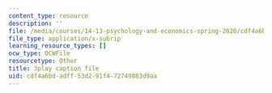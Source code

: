 ```yaml
---
content_type: resource
description: ''
file: /media/courses/14-13-psychology-and-economics-spring-2020/cdf4a6bdadff53d291f472749883d9aa_3UTfFMTqH70.vtt
file_type: application/x-subrip
learning_resource_types: []
ocw_type: OCWFile
resourcetype: Other
title: 3play caption file
uid: cdf4a6bd-adff-53d2-91f4-72749883d9aa
---
```


